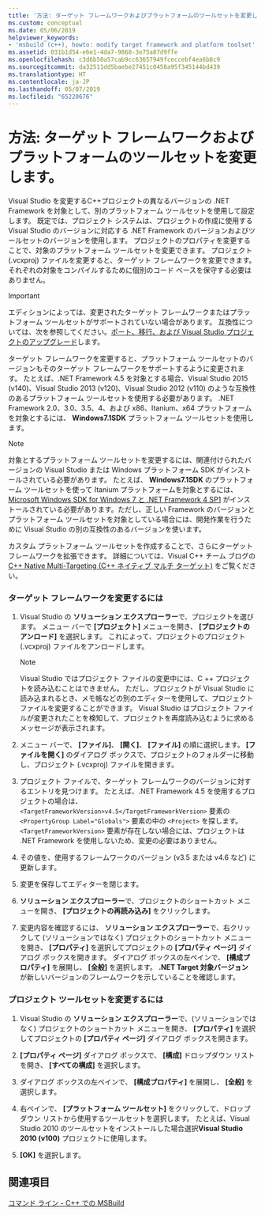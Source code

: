 ```yaml
---
title: '方法: ターゲット フレームワークおよびプラットフォームのツールセットを変更します。'
ms.custom: conceptual
ms.date: 05/06/2019
helpviewer_keywords:
- 'msbuild (c++), howto: modify target framework and platform toolset'
ms.assetid: 031b1d54-e6e1-4da7-9868-3e75a87d9ffe
ms.openlocfilehash: c3d6b50a57cab9cc63657949fceccebf4ea6b8c9
ms.sourcegitcommit: da32511dd5baebe27451c0458a95f345144bd439
ms.translationtype: HT
ms.contentlocale: ja-JP
ms.lasthandoff: 05/07/2019
ms.locfileid: "65220676"
---
```

# <a name="how-to-modify-the-target-framework-and-platform-toolset"></a>方法: ターゲット フレームワークおよびプラットフォームのツールセットを変更します。

Visual Studio を変更するC++プロジェクトの異なるバージョンの .NET Framework を対象として、別のプラットフォーム ツールセットを使用して設定します。 既定では、プロジェクト システムは、プロジェクトの作成に使用する Visual Studio のバージョンに対応する .NET Framework のバージョンおよびツールセットのバージョンを使用します。 プロジェクトのプロパティを変更することで、対象のプラットフォーム ツールセットを変更できます。 プロジェクト (.vcxproj) ファイルを変更すると、ターゲット フレームワークを変更できます。 それぞれの対象をコンパイルするために個別のコード ベースを保守する必要はありません。

> [!IMPORTANT]
>  エディションによっては、変更されたターゲット フレームワークまたはプラットフォーム ツールセットがサポートされていない場合があります。 互換性については、次を参照してください。[ポート、移行、および Visual Studio プロジェクトのアップグレード](/visualstudio/porting/port-migrate-and-upgrade-visual-studio-projects)します。

ターゲット フレームワークを変更すると、プラットフォーム ツールセットのバージョンもそのターゲット フレームワークをサポートするように変更されます。 たとえば、.NET Framework 4.5 を対象とする場合、Visual Studio 2015 (v140)、Visual Studio 2013 (v120)、Visual Studio 2012 (v110) のような互換性のあるプラットフォーム ツールセットを使用する必要があります。 .NET Framework 2.0、3.0、3.5、4、および x86、Itanium、x64 プラットフォームを対象とするには、 **Windows7.1SDK** プラットフォーム ツールセットを使用します。

> [!NOTE]
>  対象とするプラットフォーム ツールセットを変更するには、関連付けられたバージョンの Visual Studio または Windows プラットフォーム SDK がインストールされている必要があります。 たとえば、 **Windows7.1SDK** のプラットフォーム ツールセットを使って Itanium プラットフォームを対象とするには、 [Microsoft Windows SDK for Windows 7 と .NET Framework 4 SP1](http://www.microsoft.com/download/details.aspx?id=8279) がインストールされている必要があります。ただし、正しい Framework のバージョンとプラットフォーム ツールセットを対象としている場合には、開発作業を行うために Visual Studio の別の互換性のあるバージョンを使います。

カスタム プラットフォーム ツールセットを作成することで、さらにターゲット フレームワークを拡張できます。 詳細については、Visual C++ チーム ブログの [C++ Native Multi-Targeting (C++ ネイティブ マルチ ターゲット)](https://blogs.msdn.microsoft.com/vcblog/2009/12/08/c-native-multi-targeting/) をご覧ください。

### <a name="to-change-the-target-framework"></a>ターゲット フレームワークを変更するには

1. Visual Studio の **ソリューション エクスプローラー**で、プロジェクトを選びます。 メニュー バーで **[プロジェクト]** メニューを開き、 **[プロジェクトのアンロード]** を選択します。 これによって、プロジェクトのプロジェクト (.vcxproj) ファイルをアンロードします。

    > [!NOTE]
    >  Visual Studio ではプロジェクト ファイルの変更中には、C ++ プロジェクトを読み込むことはできません。 ただし、プロジェクトが Visual Studio に読み込まれるとき、メモ帳などの別のエディターを使用して、プロジェクト ファイルを変更することができます。 Visual Studio はプロジェクト ファイルが変更されたことを検知して、プロジェクトを再度読み込むように求めるメッセージが表示されます。

1. メニュー バーで、 **[ファイル]**、 **[開く]**、 **[ファイル]** の順に選択します。 **[ファイルを開く]** のダイアログ ボックスで、プロジェクトのフォルダーに移動し、プロジェクト (.vcxproj) ファイルを開きます。

1. プロジェクト ファイルで、ターゲット フレームワークのバージョンに対するエントリを見つけます。 たとえば、.NET Framework 4.5 を使用するプロジェクトの場合は、 `<TargetFrameworkVersion>v4.5</TargetFrameworkVersion>` 要素の `<PropertyGroup Label="Globals">` 要素の中の `<Project>` を探します。 `<TargetFrameworkVersion>` 要素が存在しない場合には、プロジェクトは .NET Framework を使用しないため、変更の必要はありません。

1. その値を、使用するフレームワークのバージョン (v3.5 または v4.6 など) に更新します。

1. 変更を保存してエディターを閉じます。

1. **ソリューション エクスプローラー**で、プロジェクトのショートカット メニューを開き、 **[プロジェクトの再読み込み]** をクリックします。

1. 変更内容を確認するには、 **ソリューション エクスプローラー**で、右クリックして (ソリューションではなく) プロジェクトのショートカット メニューを開き、 **[プロパティ]** を選択してプロジェクトの **[プロパティ ページ]** ダイアログ ボックスを開きます。 ダイアログ ボックスの左ペインで、 **[構成プロパティ]** を展開し、 **[全般]** を選択します。 **.NET Target 対象バージョン** が新しいバージョンのフレームワークを示していることを確認します。

### <a name="to-change-the-project-toolset"></a>プロジェクト ツールセットを変更するには

1. Visual Studio の **ソリューション エクスプローラー**で、(ソリューションではなく) プロジェクトのショートカット メニューを開き、 **[プロパティ]** を選択してプロジェクトの **[プロパティ ページ]** ダイアログ ボックスを開きます。

1. **[プロパティ ページ]** ダイアログ ボックスで、 **[構成]** ドロップダウン リストを開き、 **[すべての構成]** を選択します。

1. ダイアログ ボックスの左ペインで、 **[構成プロパティ]** を展開し、 **[全般]** を選択します。

1. 右ペインで、 **[プラットフォーム ツールセット]** をクリックして、ドロップダウン リストから使用するツールセットを選択します。 たとえば、Visual Studio 2010 のツールセットをインストールした場合選択**Visual Studio 2010 (v100)** プロジェクトに使用します。

1. **[OK]** を選択します。

## <a name="see-also"></a>関連項目

[コマンド ライン - C++ での MSBuild](msbuild-visual-cpp.md)
